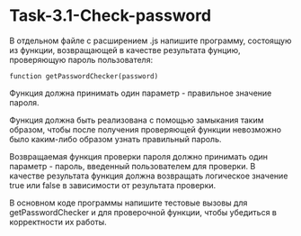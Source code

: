 # Task-3.1-Check-password
В отдельном файле с расширением .js напишите программу, состоящую из функции, возвращающей в качестве результата фунцию, проверяющую пароль пользователя:

    function getPasswordChecker(password)
Функция должна принимать один параметр - правильное значение пароля.

Функция должна быть реализована с помощью замыкания таким образом, чтобы после получения проверяющей функции невозможно было каким-либо образом узнать правильный пароль.

Возвращаемая функция проверки пароля должно принимать один параметр - пароль, введенный пользователем для проверки. В качестве результата функция должна возвращать логическое значение true или false в зависимости от результата проверки.

В основном коде программы напишите тестовые вызовы для getPasswordChecker и для проверочной функции, чтобы убедиться в корректности их работы.
